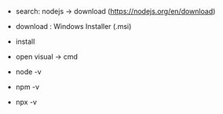 - search: nodejs -> download (https://nodejs.org/en/download)
- download : Windows Installer (.msi)
- install

- open visual -> cmd
- node -v
- npm -v
- npx -v